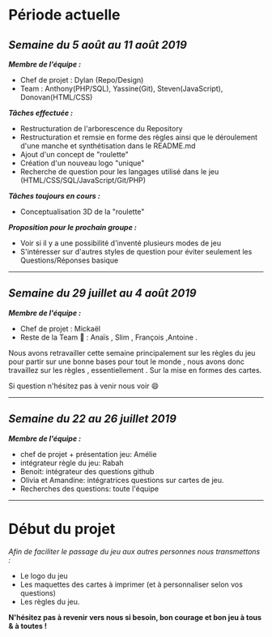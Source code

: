 # Période actuelle

## _Semaine du 5 août au 11 août 2019_

**_Membre de l'équipe :_**

- Chef de projet : Dylan (Repo/Design)
- Team : Anthony(PHP/SQL), Yassine(Git), Steven(JavaScript), Donovan(HTML/CSS)

**_Tâches effectuée :_**

- Restructuration de l'arborescence du Repository
- Restructuration et remsie en forme des règles ainsi que le déroulement d'une manche et synthétisation dans le README.md
- Ajout d'un concept de "roulette"
- Création d'un nouveau logo "unique"
- Recherche de question pour les langages utilisé dans le jeu (HTML/CSS/SQL/JavaScript/Git/PHP)

**_Tâches toujours en cours :_**
- Conceptualisation 3D de la "roulette"

**_Proposition pour le prochain groupe :_**
- Voir si il y a une possibilité d'inventé plusieurs modes de jeu
- S'intéresser sur d'autres styles de question pour éviter seulement les Questions/Réponses basique

---------------------------------------

## _Semaine du 29 juillet au 4 août 2019_

**_Membre de l'équipe :_**

- Chef de projet : Mickaël
- Reste de la Team :muscle: : Anaïs , Slim , François ,Antoine .

Nous avons retravailler cette semaine principalement sur les règles du jeu pour partir sur une bonne bases pour tout le monde , nous avons donc travaillez sur les règles , essentiellement . Sur la mise en formes des cartes.

Si question n'hésitez pas à venir nous voir :smile:

---------------------------------------

## _Semaine du 22 au 26 juillet 2019_

**_Membre de l'équipe :_**

- chef de projet + présentation jeu: Amélie
- intégrateur règle du jeu: Rabah
- Benoit: intégrateur des questions github
- Olivia et Amandine: intégratrices questions sur cartes de jeu.
- Recherches des questions: toute l'équipe

---------------------------------------

# Début du projet

*Afin de faciliter le passage du jeu aux autres personnes nous transmettons :*

- Le logo du jeu
- Les maquettes des cartes à imprimer (et à personnaliser selon vos questions)
- Les règles du jeu.

**N'hésitez pas à revenir vers nous si besoin, bon courage et bon jeu à tous & à toutes !**

